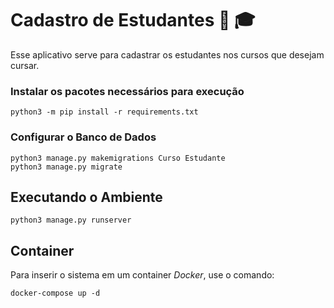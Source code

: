 # Cadastro de Estudantes :school: :mortar_board:

Esse aplicativo serve para cadastrar os estudantes nos cursos que desejam cursar.

### Instalar os pacotes necessários para execução

```console
python3 -m pip install -r requirements.txt
```

### Configurar o Banco de Dados

```console
python3 manage.py makemigrations Curso Estudante
python3 manage.py migrate
```

## Executando o Ambiente

```console
python3 manage.py runserver
```

## Container

Para inserir o sistema em um container _Docker_, use o comando:

```console
docker-compose up -d
```